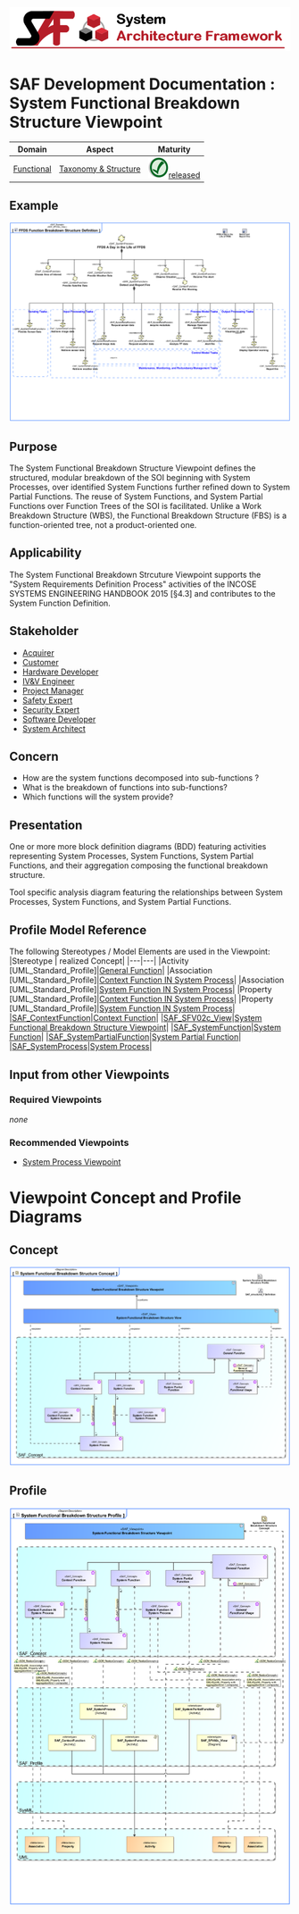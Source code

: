 ![System Architecture Framework](../../diagrams/Banner_SAF.png)
# SAF Development Documentation : System Functional Breakdown Structure Viewpoint
|**Domain**|**Aspect**|**Maturity**|
| --- | --- | --- |
|[Functional](../../domains.md#Domain-Functional)|[Taxonomy & Structure](../../aspects.md#Aspect-Taxonomy-&-Structure)|![Released](../../diagrams/Symbol_confirmed.png )[released](../../using-saf/maturity.md#released)|
## Example
![System-Functional-Breakdown-Structure-Viewpoint-example.svg](../../vp-examples/System-Functional-Breakdown-Structure-Viewpoint-example.svg)
## Purpose
The System Functional Breakdown Structure Viewpoint defines the structured, modular breakdown of the SOI beginning with System Processes, over identified System Functions further refined down to System Partial Functions. The reuse of System Functions, and System Partial Functions over Function Trees of the SOI is facilitated. Unlike a Work Breakdown Structure (WBS), the Functional Breakdown Structure (FBS) is a function-oriented tree, not a product-oriented one.
## Applicability
The System Functional Breakdown Strcuture Viewpoint supports the "System Requirements Definition Process" activities of the INCOSE SYSTEMS ENGINEERING HANDBOOK 2015 [§4.3] and contributes to the System Function Definition.
## Stakeholder
* [Acquirer](../../stakeholders.md#Acquirer)
* [Customer](../../stakeholders.md#Customer)
* [Hardware Developer](../../stakeholders.md#Hardware-Developer)
* [IV&V Engineer](../../stakeholders.md#IV&V-Engineer)
* [Project Manager](../../stakeholders.md#Project-Manager)
* [Safety Expert](../../stakeholders.md#Safety-Expert)
* [Security Expert](../../stakeholders.md#Security-Expert)
* [Software Developer](../../stakeholders.md#Software-Developer)
* [System Architect](../../stakeholders.md#System-Architect)
## Concern
* How are the system functions decomposed into sub-functions ? 
* What is the breakdown of functions into sub-functions?
* Which functions will the system provide?
## Presentation
One or more more block definition diagrams (BDD) featuring activities representing System Processes, System Functions, System Partial Functions, and their aggregation composing the functional breakdown structure.

Tool specific analysis diagram featuring the relationships between System Processes, System Functions, and System Partial Functions.

## Profile Model Reference
The following Stereotypes / Model Elements are used in the Viewpoint:
|Stereotype | realized Concept|
|---|---|
|Activity [UML_Standard_Profile]|[General Function](../concept/concepts.md#General-Function)|
|Association [UML_Standard_Profile]|[Context Function IN System Process](../concept/concepts.md#Context-Function-IN-System-Process)|
|Association [UML_Standard_Profile]|[System Function IN System Process](../concept/concepts.md#System-Function-IN-System-Process)|
|Property [UML_Standard_Profile]|[Context Function IN System Process](../concept/concepts.md#Context-Function-IN-System-Process)|
|Property [UML_Standard_Profile]|[System Function IN System Process](../concept/concepts.md#System-Function-IN-System-Process)|
|[SAF_ContextFunction](../../stereotypes.md#SAF_ContextFunction)|[Context Function](../concept/concepts.md#Context-Function)|
|[SAF_SFV02c_View](../../stereotypes.md#SAF_SFV02c_View)|[System Functional Breakdown Structure Viewpoint](../concept/concepts.md#System-Functional-Breakdown-Structure-Viewpoint)|
|[SAF_SystemFunction](../../stereotypes.md#SAF_SystemFunction)|[System Function](../concept/concepts.md#System-Function)|
|[SAF_SystemPartialFunction](../../stereotypes.md#SAF_SystemPartialFunction)|[System Partial Function](../concept/concepts.md#System-Partial-Function)|
|[SAF_SystemProcess](../../stereotypes.md#SAF_SystemProcess)|[System Process](../concept/concepts.md#System-Process)|
## Input from other Viewpoints
### Required Viewpoints
*none*
### Recommended Viewpoints
* [System Process Viewpoint](System-Process-Viewpoint.md)
# Viewpoint Concept and Profile Diagrams
## Concept
![System Functional Breakdown Structure Concept](diagrams/System-Functional-Breakdown-Structure-Concept.svg)
## Profile
![System Functional Breakdown Structure Profile](diagrams/System-Functional-Breakdown-Structure-Profile.svg)
